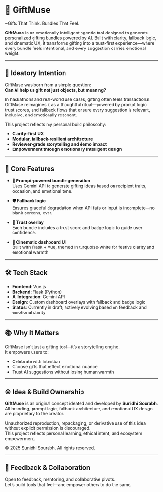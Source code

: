 # 🎁 GiftMuse 
~Gifts That Think. Bundles That Feel.

**GiftMuse** is an emotionally intelligent agentic tool designed to generate personalized gifting bundles powered by AI. Built with clarity, fallback logic, and cinematic UX, it transforms gifting into a trust-first experience—where every bundle feels intentional, and every suggestion carries emotional weight.

---

## 🌟 Ideatory Intention

GiftMuse was born from a simple question:  
**Can AI help us gift not just objects, but meaning?**

In hackathons and real-world use cases, gifting often feels transactional. GiftMuse reimagines it as a thoughtful ritual—powered by prompt logic, trust scores, and fallback flows that ensure every suggestion is relevant, inclusive, and emotionally resonant.

This project reflects my personal build philosophy:
- **Clarity-first UX**  
- **Modular, fallback-resilient architecture**  
- **Reviewer-grade storytelling and demo impact**  
- **Empowerment through emotionally intelligent design**

---

## 🧠 Core Features

- 🎯 **Prompt-powered bundle generation**  
  Uses Gemini API to generate gifting ideas based on recipient traits, occasion, and emotional tone.

- 🛡️ **Fallback logic**  
  Ensures graceful degradation when API fails or input is incomplete—no blank screens, ever.
- 🧩 **Trust overlay**  
  Each bundle includes a trust score and badge logic to guide user confidence.

- 🎨 **Cinematic dashboard UI**  
  Built with Flask + Vue, themed in turquoise-white for festive clarity and emotional warmth.

---

## 🛠️ Tech Stack

- **Frontend**: Vue.js  
- **Backend**: Flask (Python)  
- **AI Integration**: Gemini API  
- **Design**: Custom dashboard overlays with fallback and badge logic  
- **Status**: Currently in draft; actively evolving based on feedback and emotional clarity

---

## 📚 Why It Matters

GiftMuse isn’t just a gifting tool—it’s a storytelling engine.  
It empowers users to:
- Celebrate with intention  
- Choose gifts that reflect emotional nuance  
- Trust AI suggestions without losing human warmth

---

## ©️ Idea & Build Ownership

**GiftMuse** is an original concept ideated and developed by **Sunidhi Sourabh**.  
All branding, prompt logic, fallback architecture, and emotional UX design are proprietary to the creator.

Unauthorized reproduction, repackaging, or derivative use of this idea without explicit permission is discouraged.  
This project reflects personal learning, ethical intent, and ecosystem empowerment.

© 2025 Sunidhi Sourabh. All rights reserved.

---

## 💬 Feedback & Collaboration

Open to feedback, mentoring, and collaborative pivots.  
Let’s build tools that feel—and empower others to do the same.



